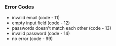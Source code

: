 ### Error Codes

- invalid email (code - 11)
- empty input field (code - 12)
- passwords doesn't match each other (code - 13)
- invalid password (code - 14)
- no error (code - 99)
